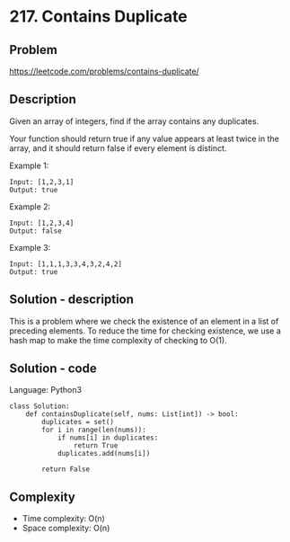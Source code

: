 # 217. Contains Duplicate

## Problem

https://leetcode.com/problems/contains-duplicate/

## Description

Given an array of integers, find if the array contains any duplicates.

Your function should return true if any value appears at least twice in the array, and it should return false if every element is distinct.

Example 1:

```
Input: [1,2,3,1]
Output: true
```

Example 2:

```
Input: [1,2,3,4]
Output: false
```

Example 3:

```
Input: [1,1,1,3,3,4,3,2,4,2]
Output: true
```

## Solution - description

This is a problem where we check the existence of an element in a list of preceding elements. To reduce the time for checking existence, we use a hash map to make the time complexity of checking to O(1).

## Solution - code

Language: Python3

```
class Solution:
    def containsDuplicate(self, nums: List[int]) -> bool:
        duplicates = set()
        for i in range(len(nums)):
            if nums[i] in duplicates:
                return True
            duplicates.add(nums[i])
        
        return False
```

## Complexity

* Time complexity:  O(n)
* Space complexity: O(n)

